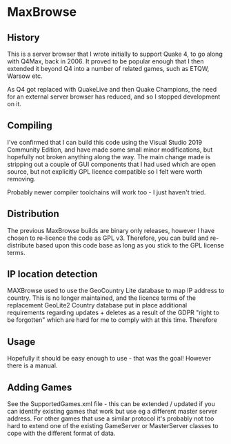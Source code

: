 # MaxBrowse

## History

This is a server browser that I wrote initially to support Quake 4, to go along with Q4Max,
back in 2006. It proved to be popular enough that I then extended it beyond Q4 into a number
of related games, such as ETQW, Warsow etc.

As Q4 got replaced with QuakeLive and then Quake Champions, the need for an external server
browser has reduced, and so I stopped development on it.

## Compiling

I've confirmed that I can build this code using the Visual Studio 2019 Community Edition,
and have made some small minor modifications, but hopefully not broken anything along the way.
The main change made is stripping out a couple of GUI components that I had used which are
open source, but not explicitly GPL licence compatible so I felt were worth removing.

Probably newer compiler toolchains will work too - I just haven't tried. 

## Distribution

The previous MaxBrowse builds are binary only releases, however I have chosen to re-licence
the code as GPL v3. Therefore, you can build and re-distribute based upon this code base
as long as you stick to the GPL license terms.

## IP location detection

MAXBrowse used to use the GeoCountry Lite database to map IP address to country. This is no
longer maintained, and the licence terms of the replacement GeoLite2 Country database put
in place additional requirements regarding updates + deletes as a result of the GDPR
"right to be forgotten" which are hard for me to comply with at this time. Therefore

## Usage

Hopefully it should be easy enough to use - that was the goal! However there is a manual.

## Adding Games

See the SupportedGames.xml file - this can be extended / updated if you can identify existing
games that work but use eg a different master server address. For other games that use a
similar protocol it's probably not too hard to extend one of the existing GameServer or
MasterServer classes to cope with the different format of data.

